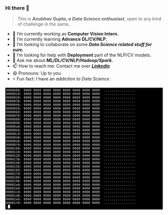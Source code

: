 ### Hi there 👋
>This is ***Anubhav Gupta, a Data Science enthusiast***, open to any kind of challenge in the same..


- 🔭 I’m currently working as **Computer Vision Intern.**
- 🌱 I’m currently learning **Advance DL/CV/NLP.**
- 👯 I’m looking to collaborate on some ***Data Science related stuff for sure.***
- 🤔 I’m looking for help with **Deployment** part of the NLP/CV models.
- 💬 Ask me about ***ML/DL/CV/NLP/Hadoop/Spark.***
- 📫 How to reach me: Contact me over  ***[Linkedin](https://www.linkedin.com/in/anubhav-gupta-578998192)***
- 😄 Pronouns: Up to you.
- ⚡ Fun fact: I have an *addiction to Data Science.*

![DevIncept logo image](extras/data.gif)
